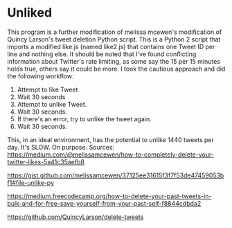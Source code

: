 # Unliked

This program is a further modification of melissa mcewen's modification of Quincy Larson's tweet deletion Python script. This is a Python 2 script that imports a modified like.js (named like2.js) that contains one Tweet ID per line and nothing else. It should be noted that I've found conflicting information about Twitter's rate limiting, as some say the 15 per 15 minutes holds true, others say it could be more. I took the cautious approach and did the following workflow:

1. Attempt to like Tweet
2. Wait 30 seconds
3. Attempt to unlike Tweet.
4. Wait 30 seconds.
5. If there's an error, try to unlike the tweet again.
6. Wait 30 seconds.

This, in an ideal environment, has the potential to unlike 1440 tweets per day. It's SLOW. On purpose.
Sources:
https://medium.com/@melissamcewen/how-to-completely-delete-your-twitter-likes-5a41c35aefb8

https://gist.github.com/melissamcewen/37125ee31615f3f7f53de47459053bf1#file-unlike-py

https://medium.freecodecamp.org/how-to-delete-your-past-tweets-in-bulk-and-for-free-save-yourself-from-your-past-self-f8844cdbda2

https://github.com/QuincyLarson/delete-tweets
